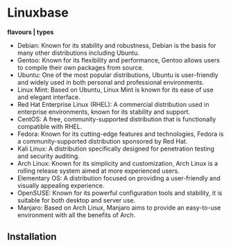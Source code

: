 # Linuxbase
**flavours | types**
- Debian: Known for its stability and robustness, Debian is the basis for many other distributions including Ubuntu.
- Gentoo: Known for its flexibility and performance, Gentoo allows users to compile their own packages from source.
- Ubuntu: One of the most popular distributions, Ubuntu is user-friendly and widely used in both personal and professional environments.
- Linux Mint: Based on Ubuntu, Linux Mint is known for its ease of use and elegant interface.
- Red Hat Enterprise Linux (RHEL): A commercial distribution used in enterprise environments, known for its stability and support.
- CentOS: A free, community-supported distribution that is functionally compatible with RHEL.
- Fedora: Known for its cutting-edge features and technologies, Fedora is a community-supported distribution sponsored by Red Hat.
- Kali Linux: A distribution specifically designed for penetration testing and security auditing.
- Arch Linux: Known for its simplicity and customization, Arch Linux is a rolling release system aimed at more experienced users.
- Elementary OS: A distribution focused on providing a user-friendly and visually appealing experience.
- OpenSUSE: Known for its powerful configuration tools and stability, it is suitable for both desktop and server use.
- Manjaro: Based on Arch Linux, Manjaro aims to provide an easy-to-use environment with all the benefits of Arch.

## Installation
